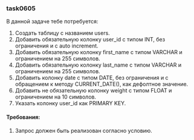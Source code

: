 
### task0605

В данной задаче тебе потребуется:
1. Создать таблицу с названием users.
2. Добавить обязательную колонку user_id с типом INT, без ограничения и с auto increment.
3. Добавить обязательную колонку first_name с типом VARCHAR и ограничением на 255 символов.
4. Добавить обязательную колонку last_name с типом VARCHAR и ограничением на 255 символов.
5. Добавить колонку date с типом DATE, без ограничения и с обращением к методу CURRENT_DATE(), как дефолтное значение.
6. Добавить не обязательную колонку weight с типом FLOAT и ограничением на 10 символов.
7. Указать колонку user_id как PRIMARY KEY.


#### Требования:
1.	Запрос должен быть реализован согласно условию.

